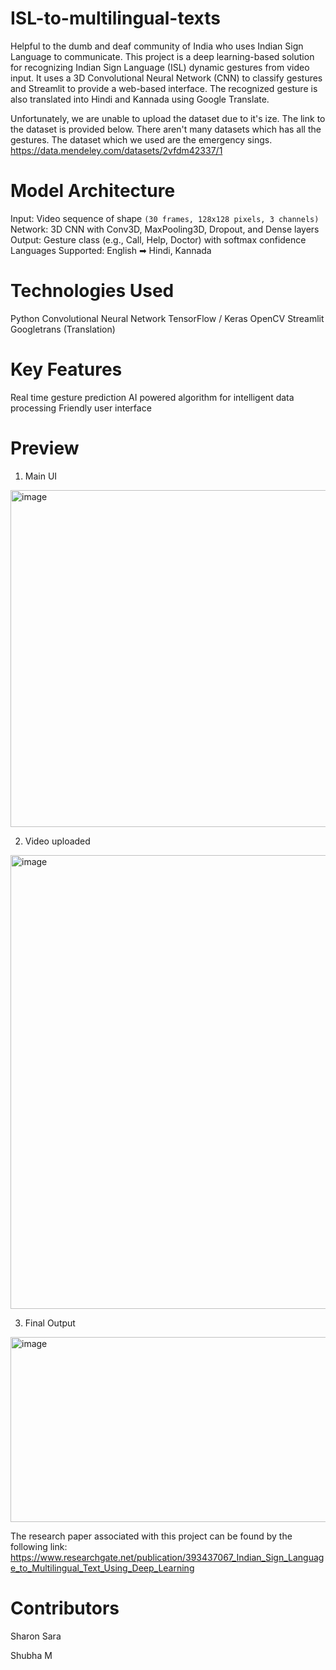 # ISL-to-multilingual-texts
Helpful to the dumb and deaf community of India who uses Indian Sign Language to communicate.
This project is a deep learning-based solution for recognizing Indian Sign Language (ISL) dynamic gestures from video input. It uses a 3D Convolutional Neural Network (CNN) to classify gestures and Streamlit to provide a web-based interface. The recognized gesture is also translated into Hindi and Kannada using Google Translate.

Unfortunately, we are unable to upload the dataset due to it's ize. The link to the dataset is provided below. There aren't many datasets which has all the gestures. The dataset which we used are the emergency sings.
https://data.mendeley.com/datasets/2vfdm42337/1

# Model Architecture
Input: Video sequence of shape `(30 frames, 128x128 pixels, 3 channels)`
Network: 3D CNN with Conv3D, MaxPooling3D, Dropout, and Dense layers
Output: Gesture class (e.g., Call, Help, Doctor) with softmax confidence
Languages Supported: English ➡ Hindi, Kannada

# Technologies Used
Python
Convolutional Neural Network
TensorFlow / Keras
OpenCV
Streamlit
Googletrans (Translation)

# Key Features
Real time gesture prediction
AI powered algorithm for intelligent data processing
Friendly user interface

# Preview
1. Main UI
<img width="1239" height="539" alt="image" src="https://github.com/user-attachments/assets/e6cae22b-3165-43a1-a1a4-2773b2428bb7" />

2. Video uploaded 
<img width="946" height="726" alt="image" src="https://github.com/user-attachments/assets/5b32964e-ac73-49af-b2ec-9316261820d9" />

3. Final Output
<img width="918" height="296" alt="image" src="https://github.com/user-attachments/assets/6c6ebbb7-7aae-4ca6-9a0d-b2a9eeed9636" />

The research paper associated with this project can be found by the following link:
https://www.researchgate.net/publication/393437067_Indian_Sign_Language_to_Multilingual_Text_Using_Deep_Learning

# Contributors
Sharon Sara

Shubha M
